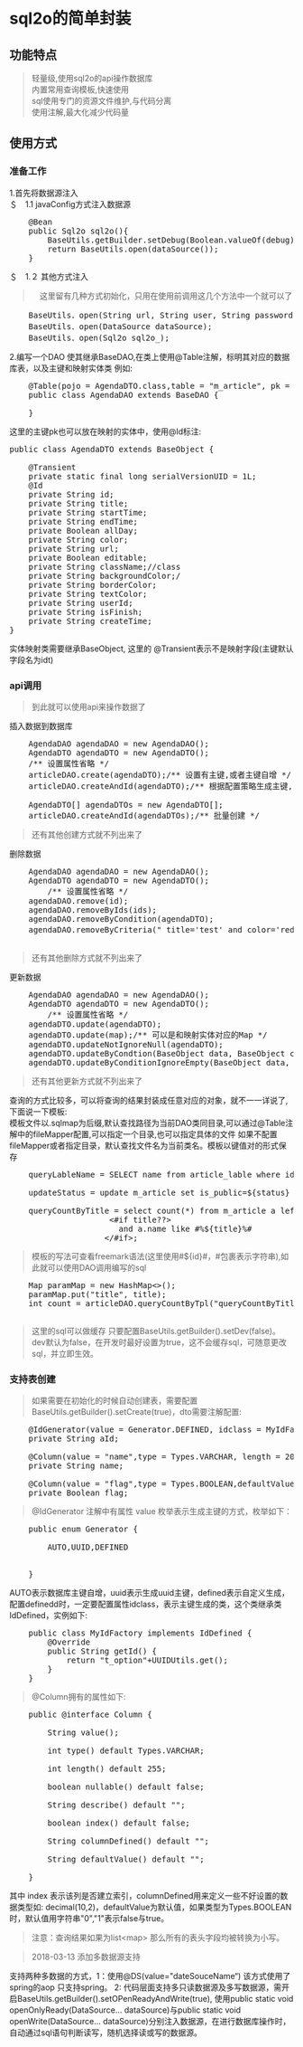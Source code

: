 # sql2o的简单封装

## 功能特点

> 轻量级,使用sql2o的api操作数据库       
> 内置常用查询模板,快速使用          
> sql使用专门的资源文件维护,与代码分离        
> 使用注解,最大化减少代码量
        
## 使用方式

### 准备工作

1.首先将数据源注入    
＄　1.1 javaConfig方式注入数据源
<pre>
    @Bean
    public Sql2o sql2o(){
        BaseUtils.getBuilder.setDebug(Boolean.valueOf(debug));
        return BaseUtils.open(dataSource());
    }
</pre>
＄　1.２ 其他方式注入　　　　　　　　　
>　这里留有几种方式初始化，只用在使用前调用这几个方法中一个就可以了
<pre>
    BaseUtils．open(String url, String user, String password);
    BaseUtils．open(DataSource dataSource);
    BaseUtils．open(Sql2o sql2o_);
</pre>
2.编写一个DAO 使其继承BaseDAO,在类上使用@Table注解，标明其对应的数据库表，以及主键和映射实体类
例如:     
<pre>
    @Table(pojo = AgendaDTO.class,table = "m_article", pk = "a_id")
    public class AgendaDAO extends BaseDAO {
    
    }
</pre>
这里的主键pk也可以放在映射的实体中，使用@Id标注:
<pre>
public class AgendaDTO extends BaseObject {

    @Transient
    private static final long serialVersionUID = 1L;
    @Id
    private String id;
    private String title;
    private String startTime;
    private String endTime;
    private Boolean allDay;
    private String color;
    private String url;
    private Boolean editable;
    private String className;//class
    private String backgroundColor;/
    private String borderColor;
    private String textColor;
    private String userId;
    private String isFinish;
    private String createTime;
}
</pre>
实体映射类需要继承BaseObject, 这里的 @Transient表示不是映射字段(主键默认字段名为idt)

### api调用

> 到此就可以使用api来操作数据了

插入数据到数据库
<pre>
    AgendaDAO agendaDAO = new AgendaDAO();
    AgendaDTO agendaDTO = new AgendaDTO();
    /** 设置属性省略 */
    articleDAO.create(agendaDTO);/** 设置有主键,或者主键自增 */
    articleDAO.createAndId(agendaDTO);/** 根据配置策略生成主键,目前默认为uuid */
    
    AgendaDTO[] agendaDTOs = new AgendaDTO[];
    articleDAO.createAndId(agendaDTOs);/** 批量创建 */
</pre>
> 还有其他创建方式就不列出来了       


删除数据
<pre>
    AgendaDAO agendaDAO = new AgendaDAO();
    AgendaDTO agendaDTO = new AgendaDTO();
        /** 设置属性省略 */
    agendaDAO.remove(id);
    agendaDAO.removeByIds(ids);
    agendaDAO.removeByCondition(agendaDTO);
    agendaDAO.removeByCriteria(" title='test' and color='red'");/**自定义条件*/

</pre>
> 还有其他删除方式就不列出来了

更新数据
<pre>
    AgendaDAO agendaDAO = new AgendaDAO();
    AgendaDTO agendaDTO = new AgendaDTO();
        /** 设置属性省略 */
    agendaDTO.update(agendaDTO);
    agendaDTO.update(map);/** 可以是和映射实体对应的Map */
    agendaDTO.updateNotIgnoreNull(agendaDTO);
    agendaDTO.updateByCondtion(BaseObject data, BaseObject condition);
    agendaDTO.updateByConditionIgnoreEmpty(BaseObject data, BaseObject condition);
</pre>
> 还有其他更新方式就不列出来了


查询的方式比较多，可以将查询的结果封装成任意对应的对象，就不一一详说了,下面说一下模板:   
模板文件以.sqlmap为后缀,默认查找路径为当前DAO类同目录,可以通过@Table注解中的fileMapper配置,可以指定一个目录,也可以指定具体的文件
如果不配置fileMapper或者指定目录，默认查找文件名为当前类名。模板以键值对的形式保存

<pre>
    queryLableName = SELECT name from article_lable where id in(${lableIds});
    
    updateStatus = update m_article set is_public=${status} where a_id=#${id}#;
       
    queryCountByTitle = select count(*) from m_article a left join article_type t on a.type_id=t.id where 1=1
                     &lt;#if title??&gt;
                       and a.name like #%${title}%#
                    &lt;/#if&gt;;
</pre>
> 模板的写法可查看freemark语法(这里使用#${id}#，#包裹表示字符串),如此就可以使用DAO调用编写的sql

<pre>
    Map<String, Object> paramMap = new HashMap<>(); 
    paramMap.put("title", title); 
    int count = articleDAO.queryCountByTpl("queryCountByTitle", paramMap);

</pre>

> 这里的sql可以做缓存 只要配置BaseUtils.getBuilder().setDev(false)。dev默认为false，在开发时最好设置为true，这不会缓存sql，可随意更改sql，并立即生效。

### 支持表创建

> 如果需要在初始化的时候自动创建表，需要配置BaseUtils.getBuilder().setCreate(true)，dto需要注解配置:
<pre>
    @IdGenerator(value = Generator.DEFINED, idclass = MyIdFactory.class)
    private String aId;

    @Column(value = "name",type = Types.VARCHAR, length = 20,nullable = false)
    private String name;

    @Column(value = "flag",type = Types.BOOLEAN,defaultValue = "0")
    private Boolean flag;
</pre>

>  @IdGenerator 注解中有属性 value 枚举表示生成主键的方式，枚举如下：
<pre>
    public enum Generator {
    
        AUTO,UUID,DEFINED
    
    
    }
</pre>
AUTO表示数据库主键自增，uuid表示生成uuid主键，defined表示自定义生成，配置definedd时，一定要配置属性idclass，表示主键生成的类，这个类继承类IdDefined，实例如下:
<pre>
    public class MyIdFactory implements IdDefined {
        @Override
        public String getId() {
            return "t_option"+UUIDUtils.get();
        }
    }
</pre>
>  @Column拥有的属性如下:
<pre>
    public @interface Column {
    
        String value();
    
        int type() default Types.VARCHAR;
    
        int length() default 255;
    
        boolean nullable() default false;
    
        String describe() default "";
    
        boolean index() default false;
    
        String columnDefined() default "";
    
        String defaultValue() default "";
    
    }
</pre> 

其中 index 表示该列是否建立索引，columnDefined用来定义一些不好设置的数据类型如:
decimal(10,2)，defaultValue为默认值，如果类型为Types.BOOLEAN时，默认值用字符串"0","1"表示false与true。

> 注意：查询结果如果为list&lt;map&gt; 那么所有的表头字段均被转换为小写。
                     
> 2018-03-13 添加多数据源支持

支持两种多数据的方式，1：使用@DS(value="dateSouceName“) 该方式使用了spring的aop 只支持spring。
2: 代码层面支持多只读数据源及多写数据源，需开启BaseUtils.getBuilder().setOPenReadyAndWrite(true),
使用public static void openOnlyReady(DataSource... dataSource)与public static void openWrite(DataSource... dataSource)分别注入数据源，在进行数据库操作时，自动通过sql语句判断读写，随机选择读或写的数据源。                        